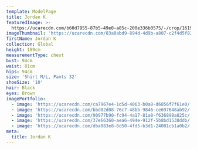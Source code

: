 ```yaml
---
template: ModelPage
title: Jordan K
featuredImage: >-
  https://ucarecdn.com/b60d7955-87b5-49e0-a85c-200e336b0575/-/crop/1619x660/0,51/-/preview/
imageThumbnail: 'https://ucarecdn.com/83a0abd9-894d-4d9b-a807-c2f4d5f822c6/'
firstName: Jordan K
collection: Global
height: 189cm
measurementType: chest
bust: 94cm
waist: 81cm
hips: 94cm
size: 'Shirt M/L, Pants 32'
shoeSize: '10'
hair: Black
eyes: Brown
imagePortfolio:
  - image: 'https://ucarecdn.com/ca7967e4-1d5d-4063-b0a8-d6856f7f61e0/'
  - image: 'https://ucarecdn.com/bbd02d08-76c7-48bb-9846-ce697648ab92/'
  - image: 'https://ucarecdn.com/90977b90-fc94-4a17-81a8-f636898a825c/'
  - image: 'https://ucarecdn.com/37e66360-aea6-494e-912f-5b8bd1538ddb/'
  - image: 'https://ucarecdn.com/dba083e8-6d50-4fd5-b3d1-24081cb1a0b2/'
meta:
  title: Jordan K
---
```


